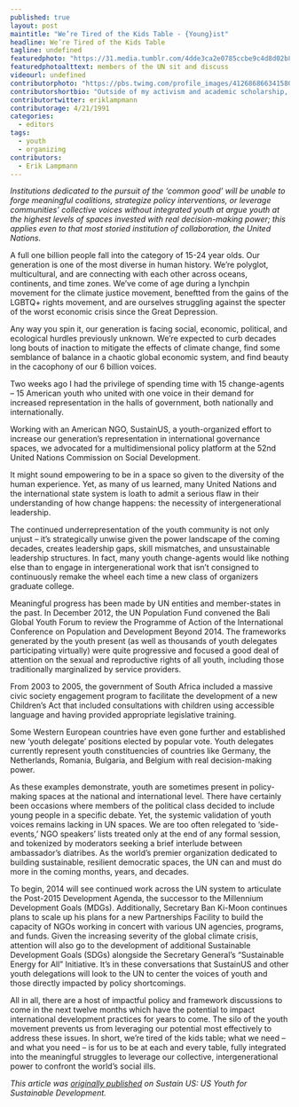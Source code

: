```yaml
---
published: true
layout: post
maintitle: "We’re Tired of the Kids Table - {Young}ist"
headline: We’re Tired of the Kids Table
tagline: undefined
featuredphoto: "https://31.media.tumblr.com/4dde3ca2e0785ccbe9c4d8d02b817ecd/tumblr_inline_n1x9vu1Gs31rkj9dw.jpg"
featuredphotoalttext: members of the UN sit and discuss
videourl: undefined
contributorphoto: "https://pbs.twimg.com/profile_images/412686866341580800/_QTo5onz.png"
contributorshortbio: "Outside of my activism and academic scholarship, Erik enjoys loose-leaf tea, the “West Wing,” and vegetarian cooking."
contributortwitter: eriklampmann
contributorage: 4/21/1991
categories: 
  - editors
tags: 
  - youth
  - organizing
contributors: 
  - Erik Lampmann
---
```


_Institutions dedicated to the pursuit of the ‘common good’ will be unable to forge meaningful coalitions, strategize policy interventions, or leverage communities’ collective voices without integrated youth at argue youth at the highest levels of spaces invested with real decision-making power; this applies even to that most storied institution of collaboration, the United Nations._

A full one billion people fall into the category of 15-24 year olds. Our generation is one of the most diverse in human history. We’re polyglot, multicultural, and are connecting with each other across oceans, continents, and time zones. We’ve come of age during a lynchpin movement for the climate justice movement, beneftted from the gains of the LGBTQ+ rights movement, and are ourselves struggling against the specter of the worst economic crisis since the Great Depression. 

Any way you spin it, our generation is facing social, economic, political, and ecological hurdles previously unknown. We’re expected to curb decades long bouts of inaction to mitigate the effects of climate change, find some semblance of balance in a chaotic global economic system, and find beauty in the cacophony of our 6 billion voices.

Two weeks ago I had the privilege of spending time with 15 change-agents – 15 American youth who united with one voice in their demand for increased representation in the halls of government, both nationally and internationally.

Working with an American NGO, SustainUS, a youth-organized effort to increase our generation’s representation in international governance spaces, we advocated for a multidimensional policy platform at the 52nd United Nations Commission on Social Development.

It might sound empowering to be in a space so given to the diversity of the human experience. Yet, as many of us learned, many United Nations and the international state system is loath to admit a serious flaw in their understanding of how change happens: the necessity of intergenerational leadership.

The continued underrepresentation of the youth community is not only unjust – it’s strategically unwise given the power landscape of the coming decades, creates leadership gaps, skill mismatches, and unsustainable leadership structures. In fact, many youth change-agents would like nothing else than to engage in intergenerational work that isn’t consigned to continuously remake the wheel each time a new class of organizers graduate college.

Meaningful progress has been made by UN entities and member-states in the past. In December 2012, the UN Population Fund convened the Bali Global Youth Forum to review the Programme of Action of the International Conference on Population and Development Beyond 2014. The frameworks generated by the youth present (as well as thousands of youth delegates participating virtually) were quite progressive and focused a good deal of attention on the sexual and reproductive rights of all youth, including those traditionally marginalized by service providers.

From 2003 to 2005, the government of South Africa included a massive civic society engagement program to facilitate the development of a new Children’s Act that included consultations with children using accessible language and having provided appropriate legislative training.

Some Western European countries have even gone further and established new ‘youth delegate’ positions elected by popular vote. Youth delegates currently represent youth constituencies of countries like Germany, the Netherlands, Romania, Bulgaria, and Belgium with real decision-making power.

As these examples demonstrate, youth are sometimes present in policy-making spaces at the national and international level. There have certainly been occasions where members of the political class decided to include young people in a specific debate. Yet, the systemic validation of youth voices remains lacking in UN spaces. We are too often relegated to ‘side-events,’ NGO speakers’ lists treated only at the end of any formal session, and tokenized by moderators seeking a brief interlude between ambassador’s diatribes. As the world’s premier organization dedicated to building sustainable, resilient democratic spaces, the UN can and must do more in the coming months, years, and decades.

To begin, 2014 will see continued work across the UN system to articulate the Post-2015 Development Agenda, the successor to the Millennium Development Goals (MDGs). Additionally, Secretary Ban Ki-Moon continues plans to scale up his plans for a new Partnerships Facility to build the capacity of NGOs working in concert with various UN agencies, programs, and funds. Given the increasing severity of the global climate crisis, attention will also go to the development of additional Sustainable Development Goals (SDGs) alongside the Secretary General’s “Sustainable Energy for All” Initiative. It’s in these conversations that SustainUS and other youth delegations will look to the UN to center the voices of youth and those directly impacted by policy shortcomings.

All in all, there are a host of impactful policy and framework discussions to come in the next twelve months which have the potential to impact international development practices for years to come. The silo of the youth movement prevents us from leveraging our potential most effectively to address these issues. In short, we’re tired of the kids table; what we need – and what you need – is for us to be at each and every table, fully integrated into the meaningful struggles to leverage our collective, intergenerational power to confront the world’s social ills.

_This article was [originally published](http://www.sustainus.org/agents-of-change-blog/826-we-re-tired-of-the-kids-table "originally" ) on Sustain US: US Youth for Sustainable Development._
